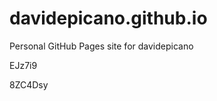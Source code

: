 # davidepicano.github.io
Personal GitHub Pages site for davidepicano






























EJz7i9

8ZC4Dsy
